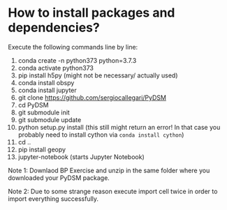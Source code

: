 # How to install packages and dependencies?

Execute the following commands line by line:

1. conda create -n python373 python=3.7.3
2. conda activate python373
3. pip install h5py (might not be necessary/ actually used)
4. conda install obspy
5. conda install jupyter
6. git clone https://github.com/sergiocallegari/PyDSM
7. cd PyDSM
8. git submodule init
9. git submodule update
10. python setup.py install (this still might return an error! In that case you probably need to install cython via 
`conda install cython`)
11. cd ..
12. pip install geopy
13. jupyter-notebook (starts Jupyter Notebook)

Note 1: Downlaod BP Exercise and unzip in the same folder where you downloaded your PyDSM package.

Note 2: Due to some strange reason execute import cell twice in order to import everything successfully.
